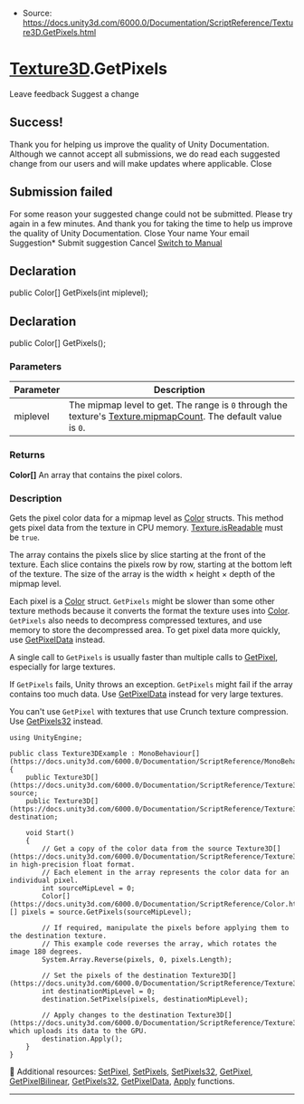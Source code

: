 * Source: https://docs.unity3d.com/6000.0/Documentation/ScriptReference/Texture3D.GetPixels.html

#  [Texture3D](https://docs.unity3d.com/6000.0/Documentation/ScriptReference/Texture3D.html).GetPixels
Leave feedback
Suggest a change
## Success!
Thank you for helping us improve the quality of Unity Documentation. Although we cannot accept all submissions, we do read each suggested change from our users and will make updates where applicable.
Close
## Submission failed
For some reason your suggested change could not be submitted. Please <a>try again</a> in a few minutes. And thank you for taking the time to help us improve the quality of Unity Documentation.
Close
Your name Your email Suggestion* Submit suggestion
Cancel
[Switch to Manual](https://docs.unity3d.com/6000.0/Documentation/Manual/class-Texture3D.html "Go to Texture3D Component in the Manual")
## Declaration
public Color[] GetPixels(int miplevel); 
## Declaration
public Color[] GetPixels(); 
### Parameters
Parameter | Description  
---|---  
miplevel | The mipmap level to get. The range is `0` through the texture's [Texture.mipmapCount](https://docs.unity3d.com/6000.0/Documentation/ScriptReference/Texture-mipmapCount.html). The default value is `0`.  
### Returns
**Color[]** An array that contains the pixel colors. 
### Description
Gets the pixel color data for a mipmap level as [Color](https://docs.unity3d.com/6000.0/Documentation/ScriptReference/Color.html) structs.
This method gets pixel data from the texture in CPU memory. [Texture.isReadable](https://docs.unity3d.com/6000.0/Documentation/ScriptReference/Texture-isReadable.html) must be `true`.  
  
The array contains the pixels slice by slice starting at the front of the texture. Each slice contains the pixels row by row, starting at the bottom left of the texture. The size of the array is the width × height × depth of the mipmap level.  
  
Each pixel is a [Color](https://docs.unity3d.com/6000.0/Documentation/ScriptReference/Color.html) struct. `GetPixels` might be slower than some other texture methods because it converts the format the texture uses into [Color](https://docs.unity3d.com/6000.0/Documentation/ScriptReference/Color.html). `GetPixels` also needs to decompress compressed textures, and use memory to store the decompressed area. To get pixel data more quickly, use [GetPixelData](https://docs.unity3d.com/6000.0/Documentation/ScriptReference/Texture3D.GetPixelData.html) instead.  
  
A single call to `GetPixels` is usually faster than multiple calls to [GetPixel](https://docs.unity3d.com/6000.0/Documentation/ScriptReference/Texture3D.GetPixel.html), especially for large textures.  
  
If `GetPixels` fails, Unity throws an exception. `GetPixels` might fail if the array contains too much data. Use [GetPixelData](https://docs.unity3d.com/6000.0/Documentation/ScriptReference/Texture3D.GetPixelData.html) instead for very large textures.  
  
You can't use `GetPixel` with textures that use Crunch texture compression. Use [GetPixels32](https://docs.unity3d.com/6000.0/Documentation/ScriptReference/Texture3D.GetPixels32.html) instead.
```
using UnityEngine;  
  
public class Texture3DExample : MonoBehaviour[](https://docs.unity3d.com/6000.0/Documentation/ScriptReference/MonoBehaviour.html)
{
    public Texture3D[](https://docs.unity3d.com/6000.0/Documentation/ScriptReference/Texture3D.html) source;
    public Texture3D[](https://docs.unity3d.com/6000.0/Documentation/ScriptReference/Texture3D.html) destination;  
  
    void Start()
    {
        // Get a copy of the color data from the source Texture3D[](https://docs.unity3d.com/6000.0/Documentation/ScriptReference/Texture3D.html), in high-precision float format.
        // Each element in the array represents the color data for an individual pixel.
        int sourceMipLevel = 0;
        Color[](https://docs.unity3d.com/6000.0/Documentation/ScriptReference/Color.html)[] pixels = source.GetPixels(sourceMipLevel);  
  
        // If required, manipulate the pixels before applying them to the destination texture.
        // This example code reverses the array, which rotates the image 180 degrees.
        System.Array.Reverse(pixels, 0, pixels.Length);  
  
        // Set the pixels of the destination Texture3D[](https://docs.unity3d.com/6000.0/Documentation/ScriptReference/Texture3D.html).
        int destinationMipLevel = 0;
        destination.SetPixels(pixels, destinationMipLevel);  
  
        // Apply changes to the destination Texture3D[](https://docs.unity3d.com/6000.0/Documentation/ScriptReference/Texture3D.html), which uploads its data to the GPU.
        destination.Apply();
    }
}

```

Additional resources: [SetPixel](https://docs.unity3d.com/6000.0/Documentation/ScriptReference/Texture3D.SetPixel.html), [SetPixels](https://docs.unity3d.com/6000.0/Documentation/ScriptReference/Texture3D.SetPixels.html), [SetPixels32](https://docs.unity3d.com/6000.0/Documentation/ScriptReference/Texture3D.SetPixels32.html), [GetPixel](https://docs.unity3d.com/6000.0/Documentation/ScriptReference/Texture3D.GetPixel.html), [GetPixelBilinear](https://docs.unity3d.com/6000.0/Documentation/ScriptReference/Texture3D.GetPixelBilinear.html), [GetPixels32](https://docs.unity3d.com/6000.0/Documentation/ScriptReference/Texture3D.GetPixels32.html), [GetPixelData](https://docs.unity3d.com/6000.0/Documentation/ScriptReference/Texture3D.GetPixelData.html), [Apply](https://docs.unity3d.com/6000.0/Documentation/ScriptReference/Texture3D.Apply.html) functions.
* * *
